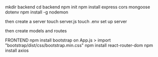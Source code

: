 mkdir backend
cd backend
npm init
npm install express cors mongoose dotenv
npm install -g nodemon

then create a server
touch server.js
touch .env
set up server

then create models and routes


FRONTEND
npm install bootstrap
on App.js > import "bootstrap/dist/css/bootstrap.min.css"
npm install react-router-dom
npm install axios
